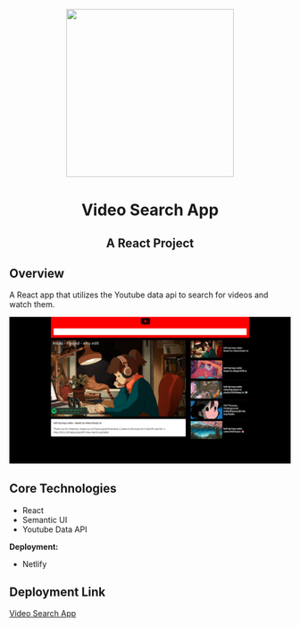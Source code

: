 <p align="center">
  <img width="300" height="300" src="https://www.freeiconspng.com/uploads/video-camera-png-icon-5.png">
  
 
</p>

<h1 align="center"> Video Search App</h1>

<h2 align="center">  A React Project</h2>

## Overview

A React app that utilizes the Youtube data api to search for videos and watch them.

<div style="text-align:center" markdown="1">

</div>

![alt](client/assets/app-pic.png)

## Core Technologies

- React
- Semantic UI
- Youtube Data API

**Deployment:**

- Netlify

## Deployment Link

<a href="https://video-search-react-app.netlify.com" target="_blank">Video Search App</a>
